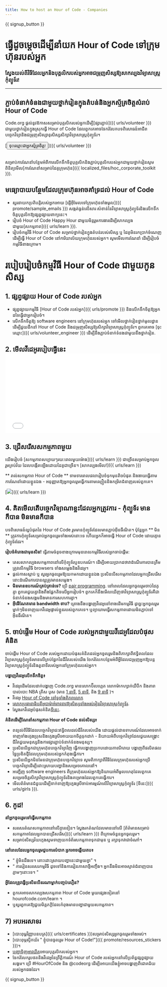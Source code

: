 ```yaml
---
title: How to host an Hour of Code - Companies
---
```


{{ signup_button }}

# ធ្វើដូចម្តេចដើម្បីនាំយក Hour of Code  ទៅក្រុមហ៊ុនរបស់អ្នក
### ស្វែងយល់ពីវិធីដែលអ្នកនិងបុគ្គលិករបស់អ្នកអាចជម្រុញសិស្សឱ្យសាកល្បងវិទ្យាសាស្ត្រកុំព្យូទ័រ!

***

## ភ្ជាប់ទំនាក់ទំនងជាមួយថ្នាក់រៀនក្នុងតំបន់និងអ្នកស្ម័គ្រចិត្តសំរាប់ Hour of Code
Code.org ផ្តល់នូវឱកាសសម្រាប់បុគ្គលិករបស់អ្នកដើម្បី[ផ្សារភ្ជាប់]({{ urls/volunteer }}) ជាមួយថ្នាក់រៀនក្នុងស្រុកធ្វើ Hour of Code ដែលពួកគេអាចចែករំលែកបទពិសោធន៍អាជីពបច្ចេកវិទ្យានិងជម្រុញសិស្សានុសិស្សសិក្សាវិទ្យាសាស្ត្រកុំព្យូទ័រ។

[<button>ចុះឈ្មោះជាអ្នកស្ម័គ្រចិត្ត!</button>]({{ urls/volunteer }})
<br>
<br>

សម្រាប់ការណែនាំបន្ថែមអំពីការលើកទឹកចិត្តបុគ្គលិកនិងភ្ជាប់បុគ្គលិករបស់អ្នកជាមួយថ្នាក់រៀនសូមពិនិត្យមើល[ការណែនាំសម្រាប់ដៃគូក្រុមហ៊ុន]({{ localized_files/hoc_corporate_toolkit }}).

## មធ្យោបាយបន្ថែមដែលក្រុមហ៊ុនអាចគាំទ្រដល់ Hour of Code

- សួរនាយកប្រតិបត្តិរបស់អ្នកអោយ [ផ្ញើអ៊ីមែលទៅក្រុមហ៊ុនទាំងមូល]({{ promote/sample_emails }}) សង្កត់ធ្ងន់លើសារៈសំខាន់នៃវិទ្យាសាស្ត្រកុំព្យូទ័រនិងលើកទឹកចិត្តបុគ្គលិកឱ្យផ្សព្វផ្សាយពាក្យនេះ។
- រៀបចំ Hour of Code Happy Hour ជាមួយមិត្តរួមការងារដើម្បីសាកល្បងជាមួយ[សកម្មភាព]({{ urls/learn }}).
- រៀបចំកម្មវិធី Hour of Code សម្រាប់ថ្នាក់រៀនក្នុងតំបន់របស់សិស្ស ឬ ដៃគូមិនរកប្រាក់ចំណេញដើម្បីធ្វើ Hour of Code នៅការិយាល័យក្រុមហ៊ុនរបស់អ្នក។ សូមមើលការណែនាំ ដើម្បីរៀបចំកម្មវិធីខាងក្រោម។


# របៀបរៀបចំកម្មវិធី Hour of Code ជាមួយកូនសិស្ស

## 1. ផ្សព្វផ្សាយ Hour of Code របស់អ្នក
- ផ្សព្វផ្សាយកម្មវិធី [Hour of Code របស់អ្នក]({{ urls/promote }}) និងលើកទឹកចិត្តឱ្យអ្នកដទៃធ្វើជាអ្នករៀបចំ។
- លើកទឹកចិត្តឱ្យ software engineers នៅក្រុមហ៊ុនរបស់អ្នក ទៅមើលថ្នាក់រៀនថ្នាក់មូលដ្ឋានដើម្បីជួយដឹកនាំ Hour of Code និងជម្រុញសិស្សឱ្យសិក្សាវិទ្យាសាស្ត្រកុំព្យូទ័រ។ ពួកគេអាច [ចុះឈ្មោះ]({{ urls/volunteer_engineer }}) ដើម្បីនឹងភ្ជាប់ទំនាក់ទំនងជាមួយនឹងថ្នាក់រៀន.

## 2. មើលវីដេអូរបៀបធ្វើនេះ <iframe width="500" height="255" src="//www.youtube.com/embed/SrnvvWDm73k" frameborder="0" allowfullscreen></iframe>

## 3. ជ្រើសរើសសកម្មភាពមួយ
យើងរៀបចំ [សកម្មភាពសប្បាយៗរយ:ពេលមួយម៉ោង]({{ urls/learn }}) ជាច្រើនសម្រាប់អ្នកចូលរួមគ្រប់វ័យ ដែលបង្កើតឡើងដោយដៃគូជាច្រើន។ [សាកល្បងមើល!]({{ urls/learn }})

** រាល់សកម្មភាព Hour of Code ** ទាមទារពេលវេលារៀបចំទុកមុនតិចបំផុត និងងាយធ្វើតាមការណែនាំដោយខ្លួនឯង - អនុញ្ញាតឱ្យអ្នកចូលរួមធ្វើការតាមល្បឿននិងកម្រិតជំនាញរបស់ពួកគេ។

[<img src="/images/fit-700/tutorials.png" />]({{ urls/learn }})

## 4. គិតមើលតើបច្ចេកវិទ្យាណាខ្លះដែលអ្នកត្រូវការ - កុំព្យូទ័រ មានក៏បាន មិនមានក៏បាន

បទពិសោធន៍ល្អបំផុតនៃ Hour of Code រួមមានកុំព្យូទ័រដែលមានភ្ជាប់អ៊ីនធឺណិត។ ប៉ុន្តែអ្នក ** មិន ** ត្រូវការកុំព្យូទ័រសម្រាប់អ្នកចូលរួមទាំងអស់នោះទេ ហើយអ្នកក៏អាចធ្វើ Hour of Code ដោយគ្មានកុំព្យូទ័រដែរ។

**រៀបចំ​គំរោង​ជាមុន​សិន!** ធ្វើតាមចំនុចខាងក្រោមមុនពេលកម្មវិធីរបស់អ្នកចាប់ផ្តើម:

- តេសសាកល្បងសកម្មភាពនៅលើកុំព្យូទ័រឬឧបករណ៍។ ដើម្បីអោយប្រាកដថាវាដំណើរការបានត្រឹមត្រូវលើកម្មវិធី browsers ទាំងសម្លេងនិងវីដេអូ។
- ផ្តល់កាសស្តាប់ ឬ សួរអ្នកចូលរួមឱ្យយកមកដោយខ្លួនឯង ប្រសិនបើសកម្មភាពដែលអ្នកជ្រើសរើសនោះដំណើរការបានល្អត្រូវមានសម្លេង។
- **មិនមានឧបករណ៍គ្រប់គ្រាន់ទេ?** ប្រើ [pair programming](https://www.youtube.com/watch?v=vgkahOzFH2Q). នៅពេលដែលអ្នកចូលរួមចាប់ដៃគូគ្នា ពួកគេជួយគ្នានិងពឹងផ្អែកតិចលើអ្នករៀបចំ។ ពួកគេក៏នឹងមើលឃើញថាវិទ្យាសាស្រ្តកុំព្យួទ័រគឺជាទំនាក់ទំនងសង្គមនិងមានការសហការគ្នា។
- **អុីធើណែតមាន bandwidth ទាប?** គ្រោងនឹងបង្ហាញវីដេអូនៅខាងដើមកម្មវិធី ដូច្នេះអ្នកចូលរួមម្នាក់ៗមិនទាញយកវីដេអូផ្ទាល់ខ្លួនរបស់ពួកគេទេ។ ឬព្យាយាមធ្វើសកម្មភាពដោយមិនភ្ជាប់ទៅអ៊ីនធឺណិត។

## 5.  ចាប់ផ្តើម Hour of Code របស់អ្នកជាមួយវីដេអូដែលបំផុសគំនិត
ចាប់ផ្តើម Hour of Code របស់អ្នកដោយបំផុសគំនិតដល់អ្នកចូលរួមនិងពិភាក្សាពីឥទ្ធិពលដែលវិទ្យាសាស្ត្រកុំព្យូទ័រមានលើគ្រប់ផ្នែកនៃជីវិតរបស់យើង ចែករំលែកបន្ថែមអំពីអ្វីដែលជម្រុញអ្នកឱ្យបន្តវិទ្យាសាស្ត្រកុំព្យូទ័រនិងតួនាទីរបស់អ្នកនៅក្រុមហ៊ុនរបស់អ្នក។

**បង្ហាញវីដេអូលើកទឹកចិត្ត៖**

- វីដេអូដើមដែលដាក់បង្ហាញ Code.org មានលោកប៊ីលហ្គេត លោកម៉ាកហ្សាក់ឃឺបឺក និងតារាបាល់បោះ NBA គ្រីស បូស (មាន [1 នាទី](https://www.youtube.com/watch?v=qYZF6oIZtfc), [5 នាទី](https://www.youtube.com/watch?v=nKIu9yen5nc), និង [9 នាទី](https://www.youtube.com/watch?v=dU1xS07N-FA) )។
- វីដេអូ [Hour of Code នៅទូទាំងពិភពលោក](https://www.youtube.com/watch?v=KsOIlDT145A)
- [លោកប្រធានាធិបតីអូបាម៉ាអំពាវនាវឱ្យសិស្សទាំងអស់រៀនវិទ្យាសាស្ត្រកុំព្យូទ័រ](https://www.youtube.com/watch?v=6XvmhE1J9PY).
- ស្វែងរកវីដេអូបំផុសគំនិត[ទីនេះ](https://www.youtube.com/playlist?list=PLzdnOPI1iJNfpD8i4Sx7U0y2MccnrNZuP).

**គំនិតដើម្បីណែនាំសកម្មភាព Hour of Code ដល់សិស្ស៖**

- ពន្យល់ពីវិធីដែលបច្ចេកវិទ្យាជះឥទ្ធិពលដល់ជីវិតរបស់យើង ដោយផ្តល់ជាឧទាហរណ៍ដែលអាចទាក់ទាញទាំងក្មេងប្រុសនិងក្មេងស្រីអោយយកចិត្តទុកដាក់ - និយាយអំពីបច្ចេកវិទ្យាដែលជួយសង្គ្រោះជីវិតជួយមនុស្សនិងការផ្សារភ្ជាប់ទំនាក់ទំនងមនុស្ស។
- ប្រសិនបើអ្នកជាក្រុមហ៊ុនបច្ចេកវិទ្យាវិញ ធ្វើការបង្ហាញប្រកបដោយភាពរីករាយ បង្ហាញពីផលិតផលច្នៃប្រឌិតថ្មីដែលក្រុមហ៊ុនរបស់អ្នកកំពុងធ្វើការ។
- ប្រសិនបើអ្នកមិនមែនជាក្រុមហ៊ុនបច្ចេកវិទ្យាទេ សូមពិភាក្សាពីវិធីដែលក្រុមហ៊ុនរបស់អ្នកប្រើបច្ចេកវិទ្យាដើម្បីដោះស្រាយបញ្ហានិងសម្រេចគោលដៅ។
- អញ្ជើញ software engineers ពីក្រុមហ៊ុនរបស់អ្នកឱ្យនិយាយអំពីមូលហេតុដែលពួកគេសម្រេចចិត្តសិក្សាវិទ្យាសាស្ត្រកុំព្យូទ័រនិងគម្រោងដែលពួកគេធ្វើការ។
- មើលព័ត៌មានជំនួយដើម្បីទាក់ទាញឱ្យក្មេងស្រីចាប់អារម្មណ៍លើវិទ្យាសាស្ត្រកុំព្យូទ័រ [ទីនេះ]({{ urls/girls }}).

## 6. កូដ⁣!
**នាំអ្នកចូលរួមទៅធ្វើសកម្មភាព**

- សរសេរតំណសកម្មភាពនៅលើក្ដារខៀន។ ស្វែងរកតំណដែលមាននៅលើ [ព័ត៌មានសម្រាប់សកម្មភាពដែលអ្នកបានជ្រើសរើស]({{ urls/learn }}) ពីក្រោមចំនួនអ្នកចូលរួម។
- សម្រាប់សិស្សវ័យក្មេងសូមទាញយកទំព័រសកម្មភាពទុកជាមុន ឬ រក្សាទុកវាជាចំណាំ។

**នៅពេលដែលអ្នកចូលរួមជួបការលំបាក អ្នកអាចឆ្លើយតប៖**

- “ ខ្ញុំមិនដឹងទេ។ តោះដោះស្រាយបញ្ហានេះជាមួយគ្នា” ។
- “ ការរៀនសរសេរកម្មវិធី ដូចទៅនិងការរៀនភាសាថ្មីអញ្ចឹង។ អ្នកនឹងមិនអាចស្ទាត់ជំនាញបានភ្លាមៗនោះទេ។ "

**អ្វីដែលត្រូវធ្វើប្រសិនបើនរណាម្នាក់បញ្ចប់លឿន?**

- ពួកគេអាចសាកល្បងសកម្មភាព Hour of Code មួយផ្សេងទៀតនៅ hourofcode.com/learn ។
- ឬសួរពួកគេឱ្យជួយមិត្តភក្តិដែលកំពុងមានបញ្ហាជាមួយសកម្មភាព។

## 7) អបអរសាទរ

- [បោះពុម្ពវិញ្ញាបនបត្រ]({{ urls/certificates }})សម្រាប់សិស្សអ្នកចូលរួមទាំងអស់។
- [បោះពុម្ភស្ទីកឃ័រ " ខ្ញុំបានចូលរួម Hour of Code!"]({{ promote/resources_stickers }})។
- [បញ្ជាទិញអាវយឺត](http://blog.code.org/post/132608499493/hour-of-code-shirts-and-more)អោយបុគ្គលិករបស់អ្នក។
- ចែករំលែករូបថតនិងវីដេអូនៃព្រឹត្តិការណ៍ Hour of Code របស់អ្នកនៅលើប្រព័ន្ធផ្សព្វផ្សាយសង្គម។ ប្រើ #HourOfCode និង @codeorg ដើម្បីអោយយើងខ្ញុំអាចបង្ហាញពីជោគជ័យរបស់អ្នកផងដែរ។

{{ signup_button }}
